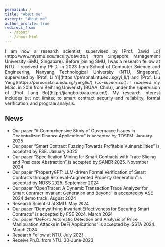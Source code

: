 ```yaml
---
permalink: /
title: "About me"
excerpt: "About me"
author_profile: true
redirect_from: 
  - /about/
  - /about.html
---
```


<div style="text-align:justify;text-justify: inter-word">
I am now a research scientist, supervised by [Prof. David Lo](http://www.mysmu.edu/faculty/davidlo/) from Singapore Management University (SMU, Singapore). Before joining SMU, I was a research fellow at NTU. I received my Ph.D. in 2023 from School of Computer Science and Engineering, Nanyang Technological University (NTU, Singapore), supervised by [Prof. Li Yi](https://personal.ntu.edu.sg/yi_li/) and [Prof. Liu Yang](https://personal.ntu.edu.sg/yangliu/) (co-supervisor). 
I received my M.Sc. in 2019 from Beihang Univeristy (BUAA, China), under the supervision of [Prof Jiang Bo](http://jiangbo.buaa.edu.cn/).
My research interest includes but not limited to smart contract security and reliability, formal verification, and program analysis.
</div>

<h2 id="news">News</h2>
<ul>
  <li> Our paper “A Comprehensive Study of Governance Issues in Decentralized Finance Applications” is accepted by TOSEM. January 2025 </li>
  <li> Our paper “Smart Contract Fuzzing Towards Profitable Vulnerabilities” is accepted by FSE. January 2025 </li>
  <li> Our paper “Specification Mining for Smart Contracts with Trace Slicing and Predicate Abstraction” is accepted by SANER 2025. November 2024 </li>
  <li> Our paper “PropertyGPT: LLM-driven Formal Verification of Smart Contracts
through Retrieval-Augmented Property Generation” is accepted by NDSS 2025. September 2024 </li>
  <li> Our paper “OpenTracer: A Dynamic Transaction Trace Analyzer for Smart
  Contract Invariant Generation and Beyond” is accepted by ASE 2024 demo track. August 2024 </li>
  <li> Research Scientist at SMU. May 2024 </li>
  <li> Our paper “Demystifying Invariant Effectiveness for Securing Smart Contracts” is accepted by FSE 2024. March 2024 </li>
  <li> Our paper “DeFort: Automatic Detection and Analysis of Price Manipulation Attacks in DeFi Applications” is accepted by ISSTA 2024. March 2024 </li>
  <li> Research Fellow at NTU. July 2023 </li>
  <li> Receive Ph.D. from NTU. 30-June-2023</li>
</ul>